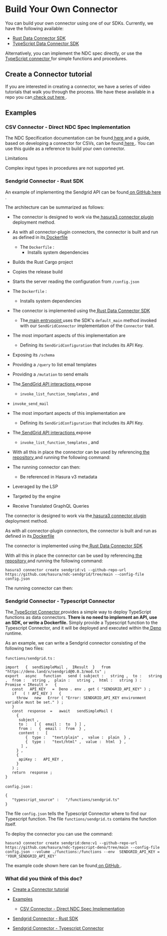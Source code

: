 # Build Your Own Connector

You can build your own connector using one of our SDKs. Currently, we have the following available:

- [ Rust Data Connector SDK ](https://github.com/hasura/ndc-hub#rust-sdk)
- [ TypeScript Data Connector SDK ](https://github.com/hasura/ndc-sdk-typescript)


Alternatively, you can implement the NDC spec directly, or use the[ TypeScript connector ](https://github.com/hasura/ndc-typescript-deno)for simple functions and procedures.

## Create a Connector tutorial​

If you are interested in creating a connector, we have a series of video tutorials that walk you through the
process. We have these available in a repo you can[ check out here ](https://github.com/hasura/ndc-learn/tree/main).

## Examples​

### CSV Connector - Direct NDC Spec Implementation​

The NDC Specification documentation can be found[ here ](https://hasura.github.io/ndc-spec/overview.html)and a guide,
based on developing a connector for CSVs, can be found[ here ](https://hasura.github.io/ndc-spec/tutorial/index.html).
You can use this guide as a reference to build your own connector.

Limitations

Complex input types in procedures are not supported yet.

### Sendgrid Connector - Rust SDK​

An example of implementing the Sendgrid API can be found[ on GitHub here ](https://github.com/hasura/ndc-sendgrid/).

The architecture can be summarized as follows:

- The connector is designed to work via the[ hasura3 connector plugin ](https://hasura.io/docs/latest/hasura-cli/connector-plugin/)deployment method.
- As with all connector-plugin connectors, the connector is built and run as defined in its[ Dockerfile ](https://github.com/hasura/ndc-sendgrid/blob/main/Dockerfile)
    - The `Dockerfile` :
        - Installs system dependencies

- Builds the Rust Cargo project

- Copies the release build

- Starts the server reading the configuration from `/config.json`

- The `Dockerfile` :
    - Installs system dependencies
- The connector is implemented using the[ Rust Data Connector SDK ](https://github.com/hasura/ndc-hub#rust-sdk)
    - The[ main entrypoint ](https://github.com/hasura/ndc-sendgrid/blob/main/crates/ndc-sendgrid/src/main.rs)uses the
SDK's `default_main` method invoked with our `SendGridConnector` implementation of the `Connector` trait.

- The most important aspects of this implementation are
    - Defining its `SendGridConfiguration` that includes its API Key.

- Exposing its `/schema`

- Providing a `/query` to list email templates

- Providing a `/mutation` to send emails

- The[ SendGrid API interactions ](https://github.com/hasura/ndc-sendgrid/blob/main/crates/ndc-sendgrid/src/sendgrid_api.rs)expose
    - `invoke_list_function_templates` , and

- `invoke_send_mail`

- The most important aspects of this implementation are
    - Defining its `SendGridConfiguration` that includes its API Key.

- The[ SendGrid API interactions ](https://github.com/hasura/ndc-sendgrid/blob/main/crates/ndc-sendgrid/src/sendgrid_api.rs)expose
    - `invoke_list_function_templates` , and
- With all this in place the connector can be used by referencing[ the repository ](https://github.com/hasura/ndc-sendgrid)and running the following command:
- The running connector can then:
    - Be referenced in Hasura v3 metadata

- Leveraged by the LSP

- Targeted by the engine

- Receive Translated GraphQL Queries


The connector is designed to work via the[ hasura3 connector plugin ](https://hasura.io/docs/latest/hasura-cli/connector-plugin/)deployment method.

As with all connector-plugin connectors, the connector is built and run as defined in its[ Dockerfile ](https://github.com/hasura/ndc-sendgrid/blob/main/Dockerfile)

The connector is implemented using the[ Rust Data Connector SDK ](https://github.com/hasura/ndc-hub#rust-sdk)

With all this in place the connector can be used by referencing[ the repository ](https://github.com/hasura/ndc-sendgrid)and running the following command:

`hasura3 connector create sendgrid:v1 --github-repo-url https://github.com/hasura/ndc-sendgrid/tree/main --config-file config.json`

The running connector can then:

### Sendgrid Connector - Typescript Connector​

The[ TypeScript Connector ](https://github.com/hasura/ndc-typescript-deno/)provides a simple way to deploy TypeScript
functions as data connectors. **There is no need to implement an API, use an SDK, or write a Dockerfile.** Simply
provide a Typescript function to the Typescript Connector, and it will be deployed and executed within the[ Deno ](https://deno.com/)runtime.

As an example, we can write a Sendgrid connector consisting of the following two files:

 `functions/sendgrid.ts` :

```
import   {  sendSimpleMail ,  IResult  }   from   "https://deno.land/x/sendgrid@0.0.3/mod.ts" ;
export   async   function   send ( subject :   string ,  to :   string ,  from :   string ,  plain :   string ,  html :   string ) :   Promise < IResult >   {
   const   API_KEY   =  Deno . env . get ( "SENDGRID_API_KEY" ) ;
   if   ( ! API_KEY )   {
     throw   new   Error ( "Error: SENDGRID_API_KEY environment variable must be set." ) ;
   }
   const  response  =   await   sendSimpleMail (
     {
      subject ,
      to :   [ {  email :  to  } ] ,
      from :   {  email :  from  } ,
      content :   [
         {  type :   "text/plain" ,  value :  plain  } ,
         {  type :   "text/html" ,  value :  html  } ,
       ] ,
     } ,
     {
      apiKey :   API_KEY ,
     }
   ) ;
   return  response ;
}
```

 `config.json` :

```
{
   "typescript_source" :   "/functions/sendgrid.ts"
}
```

The file `config.json` tells the Typescript Connector where to find our Typescript function. The file `functions/sendgrid.ts` contains the function itself.

To deploy the connector you can use the command:

`hasura3 connector create sendgrid:deno:v1 --github-repo-url https://github.com/hasura/ndc-typescript-deno/tree/main --config-file config.json --volume ./functions:/functions --env  SENDGRID_API_KEY = 'YOUR_SENDGRID_API_KEY'`

The example code shown here can be found[ on GitHub ](https://github.com/hasura/ndc-sendgrid-deno).

### What did you think of this doc?

- [ Create a Connector tutorial ](https://hasura.io/docs/3.0/connectors/build-your-own-connector/#create-a-connector-tutorial)
- [ Examples ](https://hasura.io/docs/3.0/connectors/build-your-own-connector/#examples)
    - [ CSV Connector - Direct NDC Spec Implementation ](https://hasura.io/docs/3.0/connectors/build-your-own-connector/#csv-connector---direct-ndc-spec-implementation)

- [ Sendgrid Connector - Rust SDK ](https://hasura.io/docs/3.0/connectors/build-your-own-connector/#sendgrid-connector---rust-sdk)

- [ Sendgrid Connector - Typescript Connector ](https://hasura.io/docs/3.0/connectors/build-your-own-connector/#sendgrid-connector---typescript-connector)
